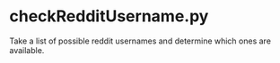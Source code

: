 # checkRedditUsername.py
Take a list of possible reddit usernames and determine which ones are available.
